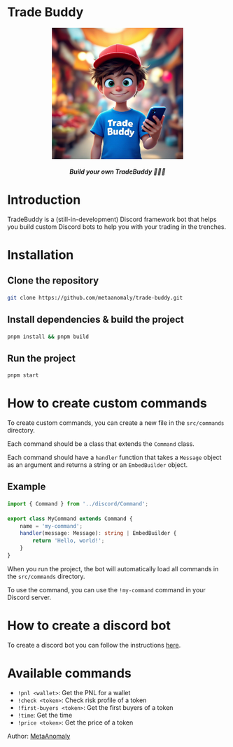 # Trade Buddy
<div align="center">
    <img src="./media/buddy.jpg" alt="TradeBuddy" width="300">
    <br><br>
    <strong><em>Build your own TradeBuddy 👦🏻📱</em></strong>
    <br>
</div>



# Introduction

TradeBuddy is a (still-in-development) Discord framework bot that helps you build custom Discord bots to help you with your trading in the trenches.

# Installation

## Clone the repository

```bash
git clone https://github.com/metaanomaly/trade-buddy.git
```

## Install dependencies & build the project

```bash
pnpm install && pnpm build
```

## Run the project

```bash
pnpm start
```


# How to create custom commands

To create custom commands, you can create a new file in the `src/commands` directory.

Each command should be a class that extends the `Command` class.

Each command should have a `handler` function that takes a `Message` object as an argument and returns a string or an `EmbedBuilder` object.

## Example

```ts
import { Command } from '../discord/Command';

export class MyCommand extends Command {
    name = 'my-command';
    handler(message: Message): string | EmbedBuilder {
        return 'Hello, world!';
    }
}
```

When you run the project, the bot will automatically load all commands in the `src/commands` directory.

To use the command, you can use the `!my-command` command in your Discord server.


# How to create a discord bot

To create a discord bot you can follow the instructions [here](https://www.ionos.com/digitalguide/server/know-how/creating-discord-bot/).


# Available commands

- `!pnl <wallet>`: Get the PNL for a wallet
- `!check <token>`: Check risk profile of a token
- `!first-buyers <token>`: Get the first buyers of a token
- `!time`: Get the time
- `!price <token>`: Get the price of a token

Author: [MetaAnomaly](https://github.com/metaanomaly)

